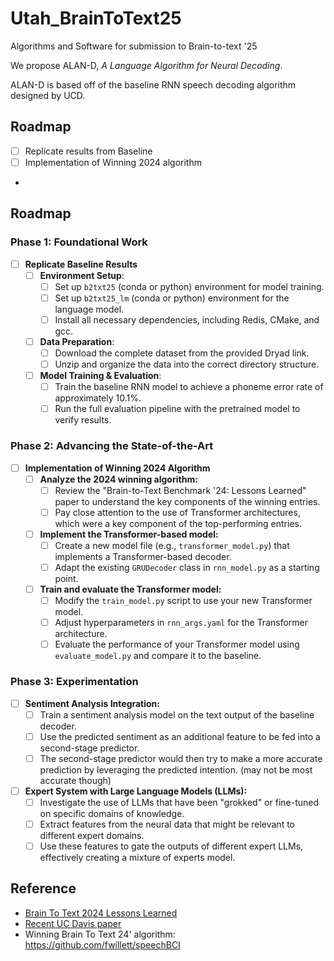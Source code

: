 # Utah_BrainToText25
Algorithms and Software for submission to Brain-to-text '25

We propose ALAN-D, *A Language Algorithm for Neural Decoding*.

ALAN-D is based off of the baseline RNN speech decoding algorithm designed by UCD.


## Roadmap

- [ ] Replicate results from Baseline
- [ ] Implementation of Winning 2024 algorithm
- 


## Roadmap

### Phase 1: Foundational Work

-   [ ] **Replicate Baseline Results**
    -   [ ] **Environment Setup**:
        -   [ ] Set up `b2txt25` (conda or python) environment for model training.
        -   [ ] Set up `b2txt25_lm` (conda or python) environment for the language model.
        -   [ ] Install all necessary dependencies, including Redis, CMake, and gcc.
    -   [ ] **Data Preparation**:
        -   [ ] Download the complete dataset from the provided Dryad link.
        -   [ ] Unzip and organize the data into the correct directory structure.
    -   [ ] **Model Training & Evaluation**:
        -   [ ] Train the baseline RNN model to achieve a phoneme error rate of approximately 10.1%.
        -   [ ] Run the full evaluation pipeline with the pretrained model to verify results.

### Phase 2: Advancing the State-of-the-Art

-   [ ] **Implementation of Winning 2024 Algorithm**
    -   [ ] **Analyze the 2024 winning algorithm:**
        -   [ ] Review the "Brain-to-Text Benchmark '24: Lessons Learned" paper to understand the key components of the winning entries.
        -   [ ] Pay close attention to the use of Transformer architectures, which were a key component of the top-performing entries.
    -   [ ] **Implement the Transformer-based model:**
        -   [ ] Create a new model file (e.g., `transformer_model.py`) that implements a Transformer-based decoder.
        -   [ ] Adapt the existing `GRUDecoder` class in `rnn_model.py` as a starting point.
    -   [ ] **Train and evaluate the Transformer model:**
        -   [ ] Modify the `train_model.py` script to use your new Transformer model.
        -   [ ] Adjust hyperparameters in `rnn_args.yaml` for the Transformer architecture.
        -   [ ] Evaluate the performance of your Transformer model using `evaluate_model.py` and compare it to the baseline.

### Phase 3: Experimentation

-   [ ] **Sentiment Analysis Integration:**
    -   [ ] Train a sentiment analysis model on the text output of the baseline decoder.
    -   [ ] Use the predicted sentiment as an additional feature to be fed into a second-stage predictor.
    -   [ ] The second-stage predictor would then try to make a more accurate prediction by leveraging the predicted intention. (may not be most accurate though)
-   [ ] **Expert System with Large Language Models (LLMs):**
    -   [ ] Investigate the use of LLMs that have been "grokked" or fine-tuned on specific domains of knowledge.
    -   [ ] Extract features from the neural data that might be relevant to different expert domains.
    -   [ ] Use these features to gate the outputs of different expert LLMs, effectively creating a mixture of experts model.

## Reference

- [Brain To Text 2024 Lessons Learned](./reference/BraintotextBenchmark24_LessonsLearned.pdf)
- [Recent UC Davis paper](./reference/Wairagkar_et_al-2025-Nature.pdf)
- Winning Brain To Text 24' algorithm: https://github.com/fwillett/speechBCI
